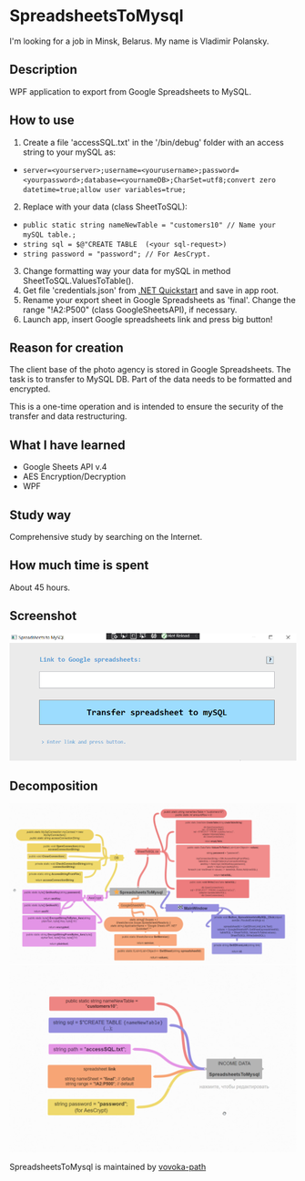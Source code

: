 # SpreadsheetsToMysql

I'm looking for a job in Minsk, Belarus. My name is Vladimir Polansky.

## Description

WPF application to export from Google Spreadsheets to MySQL.

## How to use

1. Create a file 'accessSQL.txt' in the '/bin/debug' folder with an access string to your mySQL as:
- `server=<yourserver>;username=<yourusername>;password=<yourpassword>;database=<yournameDB>;CharSet=utf8;convert zero datetime=true;allow user variables=true;`
2. Replace with your data (class SheetToSQL):
- `public static string nameNewTable = "customers10" // Name your mySQL table.;`
- `string sql = $@"CREATE TABLE `<nameNewTable>` (<your sql-request>)`
- `string password = "password"; // For AesCrypt.`
3. Change formatting way your data for mySQL in method SheetToSQL.ValuesToTable().
4. Get file 'credentials.json' from [.NET Quickstart](https://developers.google.com/sheets/api/quickstart/dotnet) and save in app root.
5. Rename your export sheet in Google Spreadsheets as 'final'. Change the range "!A2:P500" (class GoogleSheetsAPI), if necessary.
5. Launch app, insert Google spreadsheets link and press big button!

## Reason for creation

The client base of the photo agency is stored in Google Spreadsheets. The task is to transfer to MySQL DB. Part of the data needs to be formatted and encrypted.

This is a one-time operation and is intended to ensure the security of the transfer and data restructuring. 

## What I have learned

- Google Sheets API v.4
- AES Encryption/Decryption
- WPF

## Study way

Comprehensive study by searching on the Internet.

## How much time is spent

About 45 hours.

## Screenshot

![screenshot](https://github.com/vovoka-path/SpreadsheetsToMysql/blob/master/images/screenshot-SpreadsheetsToMysql.png)

## Decomposition

![DECOMPOSITION](https://github.com/vovoka-path/SpreadsheetsToMysql/blob/master/images/DECOMPOSITION-SpreadsheetsToMysql.png)
![INCOME DATA](https://github.com/vovoka-path/SpreadsheetsToMysql/blob/master/images/INCOME%20DATA-SpreadsheetsToMysql.png)

SpreadsheetsToMysql is maintained by [vovoka-path](https://github.com/vovoka-path/)